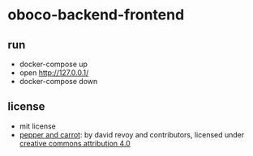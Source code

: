 # oboco-backend-frontend

## run

- docker-compose up
- open http://127.0.0.1/
- docker-compose down

## license

- mit license
- [pepper and carrot](https://www.peppercarrot.com/): by david revoy and contributors, licensed under [creative commons attribution 4.0](https://creativecommons.org/licenses/by/4.0/)